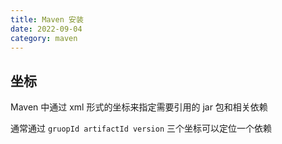 ```yaml
---
title: Maven 安装
date: 2022-09-04
category: maven
---
```


## 坐标

Maven 中通过 xml 形式的坐标来指定需要引用的 jar 包和相关依赖

通常通过 `gruopId artifactId version` 三个坐标可以定位一个依赖

